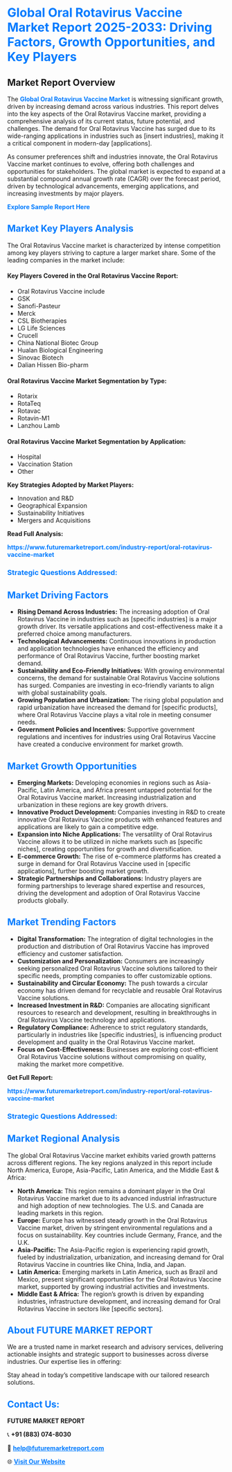 <h1 style="color: #007BFF;">Global Oral Rotavirus Vaccine Market Report 2025-2033: Driving Factors, Growth Opportunities, and Key Players</h1>

<section id="overview">
<h2>Market Report Overview</h2>
<p>The <a href="https://www.futuremarketreport.com/industry-report/oral-rotavirus-vaccine-market" style="color: #007BFF; text-decoration: none;"><strong>Global Oral Rotavirus Vaccine Market</strong></a> is witnessing significant growth, driven by increasing demand across various industries. This report delves into the key aspects of the Oral Rotavirus Vaccine market, providing a comprehensive analysis of its current status, future potential, and challenges. The demand for Oral Rotavirus Vaccine has surged due to its wide-ranging applications in industries such as [insert industries], making it a critical component in modern-day [applications].</p>
<p>As consumer preferences shift and industries innovate, the Oral Rotavirus Vaccine market continues to evolve, offering both challenges and opportunities for stakeholders. The global market is expected to expand at a substantial compound annual growth rate (CAGR) over the forecast period, driven by technological advancements, emerging applications, and increasing investments by major players.</p>
</section>

<section id="overview">
<p><a href="https://www.futuremarketreport.com/request-sample/reportId=99479" style="color: #007BFF; text-decoration: none;"><strong>Explore Sample Report Here</strong></a></p>
</section>

<section id="key-players">
<h2 style="color: #007BFF;">Market Key Players Analysis</h2>
<p>The Oral Rotavirus Vaccine market is characterized by intense competition among key players striving to capture a larger market share. Some of the leading companies in the market include:</p>
<h4>Key Players Covered in the Oral Rotavirus Vaccine Report:</h4>
<ul><li>Oral Rotavirus Vaccine include</li><li>GSK</li><li>Sanofi-Pasteur</li><li>Merck</li><li>CSL Biotherapies</li><li>LG Life Sciences</li><li>Crucell</li><li>China National Biotec Group</li><li>Hualan Biological Engineering</li><li>Sinovac Biotech</li><li>Dalian Hissen Bio-pharm</li></ul>
<h4>Oral Rotavirus Vaccine Market Segmentation by Type:</h4>
<ul><li>Rotarix</li><li>RotaTeq</li><li>Rotavac</li><li>Rotavin-M1</li><li>Lanzhou Lamb</li></ul>

<h4>Oral Rotavirus Vaccine Market Segmentation by Application:</h4>
<ul><li>Hospital</li><li>Vaccination Station</li><li>Other</li></ul>
<p><strong>Key Strategies Adopted by Market Players:</strong></p>
<ul>
<li>Innovation and R&D</li>
<li>Geographical Expansion</li>
<li>Sustainability Initiatives</li>
<li>Mergers and Acquisitions</li>
</ul>
</section>

<section>
<p><strong>Read Full Analysis: </strong></p><a href="https://www.futuremarketreport.com/industry-report/oral-rotavirus-vaccine-market" style="color: #007BFF; text-decoration: none;"><strong>https://www.futuremarketreport.com/industry-report/oral-rotavirus-vaccine-market</strong></a>
<h3 style="color: #007BFF;">Strategic Questions Addressed:</h3>
</section>

<section id="driving-factors">
<h2 style="color: #007BFF;">Market Driving Factors</h2>
<ul>
<li><strong>Rising Demand Across Industries:</strong> The increasing adoption of Oral Rotavirus Vaccine in industries such as [specific industries] is a major growth driver. Its versatile applications and cost-effectiveness make it a preferred choice among manufacturers.</li>
<li><strong>Technological Advancements:</strong> Continuous innovations in production and application technologies have enhanced the efficiency and performance of Oral Rotavirus Vaccine, further boosting market demand.</li>
<li><strong>Sustainability and Eco-Friendly Initiatives:</strong> With growing environmental concerns, the demand for sustainable Oral Rotavirus Vaccine solutions has surged. Companies are investing in eco-friendly variants to align with global sustainability goals.</li>
<li><strong>Growing Population and Urbanization:</strong> The rising global population and rapid urbanization have increased the demand for [specific products], where Oral Rotavirus Vaccine plays a vital role in meeting consumer needs.</li>
<li><strong>Government Policies and Incentives:</strong> Supportive government regulations and incentives for industries using Oral Rotavirus Vaccine have created a conducive environment for market growth.</li>
</ul>
</section>

<section id="growth-opportunities">
<h2 style="color: #007BFF;">Market Growth Opportunities</h2>
<ul>
<li><strong>Emerging Markets:</strong> Developing economies in regions such as Asia-Pacific, Latin America, and Africa present untapped potential for the Oral Rotavirus Vaccine market. Increasing industrialization and urbanization in these regions are key growth drivers.</li>
<li><strong>Innovative Product Development:</strong> Companies investing in R&D to create innovative Oral Rotavirus Vaccine products with enhanced features and applications are likely to gain a competitive edge.</li>
<li><strong>Expansion into Niche Applications:</strong> The versatility of Oral Rotavirus Vaccine allows it to be utilized in niche markets such as [specific niches], creating opportunities for growth and diversification.</li>
<li><strong>E-commerce Growth:</strong> The rise of e-commerce platforms has created a surge in demand for Oral Rotavirus Vaccine used in [specific applications], further boosting market growth.</li>
<li><strong>Strategic Partnerships and Collaborations:</strong> Industry players are forming partnerships to leverage shared expertise and resources, driving the development and adoption of Oral Rotavirus Vaccine products globally.</li>
</ul>
</section>

<section id="trending-factors">
<h2 style="color: #007BFF;">Market Trending Factors</h2>
<ul>
<li><strong>Digital Transformation:</strong> The integration of digital technologies in the production and distribution of Oral Rotavirus Vaccine has improved efficiency and customer satisfaction.</li>
<li><strong>Customization and Personalization:</strong> Consumers are increasingly seeking personalized Oral Rotavirus Vaccine solutions tailored to their specific needs, prompting companies to offer customizable options.</li>
<li><strong>Sustainability and Circular Economy:</strong> The push towards a circular economy has driven demand for recyclable and reusable Oral Rotavirus Vaccine solutions.</li>
<li><strong>Increased Investment in R&D:</strong> Companies are allocating significant resources to research and development, resulting in breakthroughs in Oral Rotavirus Vaccine technology and applications.</li>
<li><strong>Regulatory Compliance:</strong> Adherence to strict regulatory standards, particularly in industries like [specific industries], is influencing product development and quality in the Oral Rotavirus Vaccine market.</li>
<li><strong>Focus on Cost-Effectiveness:</strong> Businesses are exploring cost-efficient Oral Rotavirus Vaccine solutions without compromising on quality, making the market more competitive.</li>
</ul>
</section>

<section>
<p><strong>Get Full Report: </strong></p><a href="https://www.futuremarketreport.com/industry-report/oral-rotavirus-vaccine-market" style="color: #007BFF; text-decoration: none;"><strong>https://www.futuremarketreport.com/industry-report/oral-rotavirus-vaccine-market</strong></a>
<h3 style="color: #007BFF;">Strategic Questions Addressed:</h3>
</section>


<section id="regional-analysis">
<h2 style="color: #007BFF;">Market Regional Analysis</h2>
<p>The global Oral Rotavirus Vaccine market exhibits varied growth patterns across different regions. The key regions analyzed in this report include North America, Europe, Asia-Pacific, Latin America, and the Middle East & Africa:</p>
<ul>
<li><strong>North America:</strong> This region remains a dominant player in the Oral Rotavirus Vaccine market due to its advanced industrial infrastructure and high adoption of new technologies. The U.S. and Canada are leading markets in this region.</li>
<li><strong>Europe:</strong> Europe has witnessed steady growth in the Oral Rotavirus Vaccine market, driven by stringent environmental regulations and a focus on sustainability. Key countries include Germany, France, and the U.K.</li>
<li><strong>Asia-Pacific:</strong> The Asia-Pacific region is experiencing rapid growth, fueled by industrialization, urbanization, and increasing demand for Oral Rotavirus Vaccine in countries like China, India, and Japan.</li>
<li><strong>Latin America:</strong> Emerging markets in Latin America, such as Brazil and Mexico, present significant opportunities for the Oral Rotavirus Vaccine market, supported by growing industrial activities and investments.</li>
<li><strong>Middle East & Africa:</strong> The region’s growth is driven by expanding industries, infrastructure development, and increasing demand for Oral Rotavirus Vaccine in sectors like [specific sectors].</li>
</ul>
</section>

<footer>
<h2 style="color: #007BFF;">About FUTURE MARKET REPORT</h2>
<p>We are a trusted name in market research and advisory services, delivering actionable insights and strategic support to businesses across diverse industries. Our expertise lies in offering:</p>

<p>Stay ahead in today’s competitive landscape with our tailored research solutions.</p>

<h2 style="color: #007BFF;">Contact Us:</h2>
<p><strong>FUTURE MARKET REPORT</strong></p>
<p>📞 <strong>+91 (883) 074-8030</strong></p>
<p>📧 <strong><a href="mailto:help@futuremarketreport.com" style="color: #007BFF;">help@futuremarketreport.com</a></strong></p>
<p>🌐 <strong><a href="https://www.futuremarketreport.com/" style="color: #007BFF;">Visit Our Website</a></strong></p>
</footer>